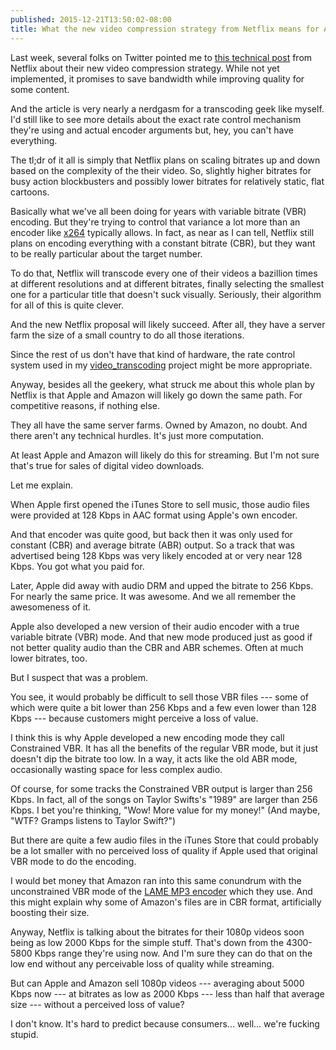 ```yaml
---
published: 2015-12-21T13:50:02-08:00
title: What the new video compression strategy from Netflix means for Apple and Amazon
---
```

Last week, several folks on Twitter pointed me to [this technical post](http://techblog.netflix.com/2015/12/per-title-encode-optimization.html) from Netflix about their new video compression strategy. While not yet implemented, it promises to save bandwidth while improving quality for some content.

And the article is very nearly a nerdgasm for a transcoding geek like myself. I'd still like to see more details about the exact rate control mechanism they're using and actual encoder arguments but, hey, you can't have everything.

The tl;dr of it all is simply that Netflix plans on scaling bitrates up and down based on the complexity of the their video. So, slightly higher bitrates for busy action blockbusters and possibly lower bitrates for relatively static, flat cartoons.

Basically what we've all been doing for years with variable bitrate (VBR) encoding. But they're trying to control that variance a lot more than an encoder like [x264](https://en.wikipedia.org/wiki/X264) typically allows. In fact, as near as I can tell, Netflix still plans on encoding everything with a constant bitrate (CBR), but they want to be really particular about the target number.

To do that, Netflix will transcode every one of their videos a bazillion times at different resolutions and at different bitrates, finally selecting the smallest one for a particular title that doesn't suck visually. Seriously, their algorithm for all of this is quite clever.

And the new Netflix proposal will likely succeed. After all, they have a server farm the size of a small country to do all those iterations.

Since the rest of us don't have that kind of hardware, the rate control system used in my [video_transcoding](https://github.com/donmelton/video_transcoding) project might be more appropriate.

Anyway, besides all the geekery, what struck me about this whole plan by Netflix is that Apple and Amazon will likely go down the same path. For competitive reasons, if nothing else.

They all have the same server farms. Owned by Amazon, no doubt. And there aren't any technical hurdles. It's just more computation.

At least Apple and Amazon will likely do this for streaming. But I'm not sure that's true for sales of digital video downloads.

Let me explain.

When Apple first opened the iTunes Store to sell music, those audio files were provided at 128 Kbps in AAC format using Apple's own encoder.

And that encoder was quite good, but back then it was only used for constant (CBR) and average bitrate (ABR) output. So a track that was advertised being 128 Kbps was very likely encoded at or very near 128 Kbps. You got what you paid for. 

Later, Apple did away with audio DRM and upped the bitrate to 256 Kbps. For nearly the same price. It was awesome. And we all remember the awesomeness of it.

Apple also developed a new version of their audio encoder with a true variable bitrate (VBR) mode. And that new mode produced just as good if not better quality audio than the CBR and ABR schemes. Often at much lower bitrates, too.

But I suspect that was a problem.

You see, it would probably be difficult to sell those VBR files --- some of which were quite a bit lower than 256 Kbps and a few even lower than 128 Kbps --- because customers might perceive a loss of value.

I think this is why Apple developed a new encoding mode they call Constrained VBR. It has all the benefits of the regular VBR mode, but it just doesn't dip the bitrate too low. In a way, it acts like the old ABR mode, occasionally wasting space for less complex audio.

Of course, for some tracks the Constrained VBR output is larger than 256 Kbps. In fact, all of the songs on Taylor Swifts's "1989" are larger than 256 Kbps. I bet you're thinking, "Wow! More value for my money!" (And maybe, "WTF? Gramps listens to Taylor Swift?")

But there are quite a few audio files in the iTunes Store that could probably be a lot smaller with no perceived loss of quality if Apple used that original VBR mode to do the encoding.

I would bet money that Amazon ran into this same conundrum with the unconstrained VBR mode of the [LAME MP3 encoder](https://en.wikipedia.org/wiki/LAME) which they use. And this might explain why some of Amazon's files are in CBR format, artificially boosting their size.

Anyway, Netflix is talking about the bitrates for their 1080p videos soon being as low 2000 Kbps for the simple stuff. That's down from the 4300-5800 Kbps range they're using now. And I'm sure they can do that on the low end without any perceivable loss of quality while streaming.

But can Apple and Amazon sell 1080p videos --- averaging about 5000 Kbps now --- at bitrates as low as 2000 Kbps --- less than half that average size --- without a perceived loss of value?

I don't know. It's hard to predict because consumers... well... we're fucking stupid.
